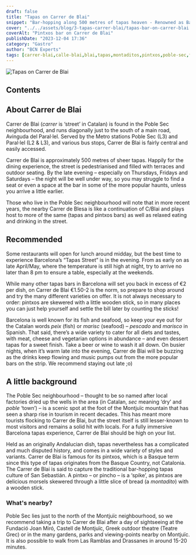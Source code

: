 ```yaml
---
draft: false
title: "Tapas on Carrer de Blai"
snippet: "Bar-hopping along 500 metres of tapas heaven - Renowned as Barcelona's ‘Tapas Street’, Carrer de Blai serves up bar upon bar offering every conceivable variety of Spain’s iconic delicacy."
cover: "../../assets/blog/3-tapas-carrer-blai/tapas-bar-on-carrer-blai.jpg"
coverAlt: "Pintxos bar on Carrer de Blai"
publishDate: "2023-12-04 17:36"
category: "Gastro"
author: "BCN Experts"
tags: [carrer-blai,calle-blai,blai,tapas,montaditos,pintxos,poble-sec,food]
---
```


![Tapas on Carrer de Blai](../../assets/blog/3-tapas-carrer-blai/tapas-bar-on-carrer-blai.jpg)

## Contents


## About Carrer de Blai

Carrer de Blai (*carrer* is ‘street’ in Catalan) is found in the Poble Sec neighbourhood, and runs diagonally just to the south of a main road, Avinguda del Paral·lel. Served by the Metro stations Poble Sec (L3) and Paral·lel (L2 & L3), and various bus stops, Carrer de Blai is fairly central and easily accessed.


Carrer de Blai is approximately 500 metres of sheer tapas. Happily for the dining experience, the street is pedestrianised and filled with terraces and outdoor seating. By the late evening – especially on Thursdays, Fridays and Saturdays – the night will be well under way, so you may struggle to find a seat or even a space at the bar in some of the more popular haunts, unless you arrive a little earlier.

Those who live in the Poble Sec neighbourhood will note that in more recent years, the nearby Carrer de Blesa is like a continuation of C/Blai and plays host to more of the same (tapas and pintxos bars) as well as relaxed eating and drinking in the street.


## Recommended

Some restaurants will open for lunch around midday, but the best time to experience Barcelona’s “Tapas Street” is in the evening. From as early on as late April/May, where the temperature is still high at night, try to arrive no later than 8 pm to ensure a table, especially at the weekends.

While many other tapas bars in Barcelona will set you back in excess of €2 per dish, on Carrer de Blai €1.50-2 is the norm, so prepare to shop around and try the many different varieties on offer. It is not always necessary to order: pintxos are skewered with a little wooden stick, so in many places you can just help yourself and settle the bill later by counting the sticks!

Barcelona is well known for its fish and seafood, so keep your eye out for the Catalan words *peix* (fish) or *marisc* (seafood) – *pescado* and *marisco* in Spanish. That said, there’s a wide variety to cater for all diets and tastes, with meat, cheese and vegetarian options in abundance – and even dessert tapas for a sweet finish. Take a beer or wine to wash it all down.
On busier nights, when it’s warm late into the evening, Carrer de Blai will be buzzing as the drinks keep flowing and music pumps out from the more popular bars on the strip. We recommend staying out late ;o)


## A little background

The Poble Sec neighbourhood – thought to be so named after local factories dried up the wells in the area (in Catalan, *sec* meaning ‘dry’ and *poble* ‘town’) – is a scenic spot at the foot of the Montjuïc mountain that has seen a sharp rise in tourism in recent decades. This has meant more tourists flocking to Carrer de Blai, but the street itself is still lesser-known to most visitors and remains a solid hit with locals. For a fully immersive Barcelona tapas experience, Carrer de Blai should be high on your list.


Held as an originally Andalucian dish, tapas nevertheless has a complicated and much disputed history, and comes in a wide variety of styles and variants. Carrer de Blai is famous for its pintxos, which is a Basque term since this type of tapas originates from the Basque Country, not Catalonia. The Carrer de Blai is said to capture the traditional bar-hopping tapas culture of San Sebastián. A pintxo – or pincho – is a ‘spike’, as pintxos are delicious morsels skewered through a little slice of bread (a *montadito*) with a wooden stick.

### What's nearby?

Poble Sec lies just to the north of the Montjuïc neighbourhood, so we recommend taking a trip to Carrer de Blai after a day of sightseeing at the Fundació Joan Miró, Castell de Montjuïc, Greek outdoor theatre (Teatre Grec) or in the many gardens, parks and viewing-points nearby on Montjuïc. It is also possible to walk from Las Ramblas and Drassanes in around 15-20 minutes.
